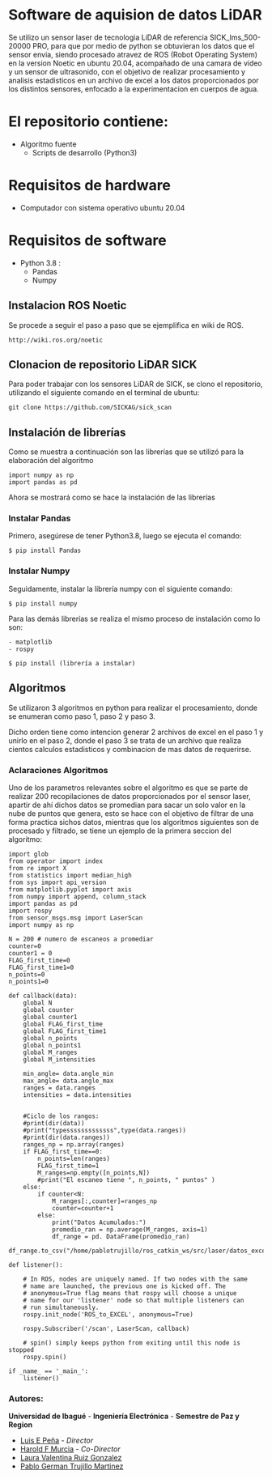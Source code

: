 # Software de aquision de datos LiDAR

Se utilizo un sensor laser de tecnologia LiDAR de referencia SICK_lms_500-20000 PRO, para que por medio de python se obtuvieran los datos que el sensor envia, siendo procesado atravez de ROS (Robot Operating System) en la version Noetic en ubuntu 20.04, acompañado de una camara de video y un sensor de ultrasonido, con el objetivo de realizar procesamiento y analisis estadisticos en un archivo de excel a los datos proporcionados por los distintos sensores, enfocado a la experimentacion en cuerpos de agua.

# El repositorio contiene:
- Algoritmo fuente 
  - Scripts de desarrollo (Python3)

# Requisitos de hardware
- Computador con sistema operativo ubuntu 20.04

# Requisitos de software
-   Python 3.8 :
    - Pandas
    - Numpy


## Instalacion ROS Noetic

Se procede a seguir el paso a paso que se ejemplifica en wiki de ROS.

    http://wiki.ros.org/noetic

## Clonacion de repositorio LiDAR SICK

Para poder trabajar con los sensores LiDAR de SICK, se clono el repositorio, utilizando el siguiente comando en el terminal de ubuntu:

    git clone https://github.com/SICKAG/sick_scan

## Instalación de librerías 
Como se muestra a continuación son las librerías que se utilizó para la elaboración del algoritmo

    import numpy as np
    import pandas as pd
    
Ahora se mostrará como se hace la instalación de las librerías

### Instalar Pandas

Primero, asegúrese de tener Python3.8, luego se ejecuta el comando:

    $ pip install Pandas
  
### Instalar Numpy

Seguidamente, instalar la librería numpy con el siguiente comando:

    $ pip install numpy
    
    
Para las demás librerías se realiza el mismo proceso de instalación como lo son: 

    - matplotlib
    - rospy

    $ pip install (librería a instalar)
    
## Algoritmos

Se utilizaron 3 algoritmos en python para realizar el procesamiento, donde se enumeran como paso 1, paso 2 y paso 3.

Dicho orden tiene como intencion generar 2 archivos de excel en el paso 1 y unirlo en el paso 2, donde el paso 3 se trata de un archivo que realiza cientos calculos estadisticos y combinacion de mas datos de requerirse.

### Aclaraciones Algoritmos

Uno de los parametros relevantes sobre el algoritmo es que se parte de realizar 200 recopilaciones de datos proporcionados por el sensor laser, apartir de ahí dichos datos se promedian para sacar un solo valor en la nube de puntos que genera, esto se hace con el objetivo de filtrar de una forma practica sichos datos, mientras que los algoritmos siguientes son de procesado y filtrado, se tiene un ejemplo de la primera seccion del algoritmo:

    import glob
    from operator import index
    from re import X
    from statistics import median_high
    from sys import api_version
    from matplotlib.pyplot import axis
    from numpy import append, column_stack
    import pandas as pd
    import rospy
    from sensor_msgs.msg import LaserScan
    import numpy as np

    N = 200 # numero de escaneos a promediar
    counter=0
    counter1 = 0
    FLAG_first_time=0
    FLAG_first_time1=0
    n_points=0
    n_points1=0

    def callback(data):
        global N
        global counter
        global counter1
        global FLAG_first_time
        global FLAG_first_time1
        global n_points
        global n_points1
        global M_ranges
        global M_intensities

        min_angle= data.angle_min
        max_angle= data.angle_max
        ranges = data.ranges
        intensities = data.intensities


        #Ciclo de los rangos:
        #print(dir(data))
        #print("typesssssssssssss",type(data.ranges))
        #print(dir(data.ranges))
        ranges_np = np.array(ranges)
        if FLAG_first_time==0:
            n_points=len(ranges)
            FLAG_first_time=1
            M_ranges=np.empty([n_points,N])
            #print("El escaneo tiene ", n_points, " puntos" )
        else:
            if counter<N:
                M_ranges[:,counter]=ranges_np
                counter=counter+1
            else:
                print("Datos Acumulados:")
                promedio_ran = np.average(M_ranges, axis=1)          
                df_range = pd. DataFrame(promedio_ran)
                df_range.to_csv("/home/pablotrujillo/ros_catkin_ws/src/laser/datos_excel/datos_ran1.csv",index=False)  

    def listener():

        # In ROS, nodes are uniquely named. If two nodes with the same
        # name are launched, the previous one is kicked off. The
        # anonymous=True flag means that rospy will choose a unique
        # name for our 'listener' node so that multiple listeners can
        # run simultaneously.
        rospy.init_node('ROS_to_EXCEL', anonymous=True)

        rospy.Subscriber('/scan', LaserScan, callback)

        # spin() simply keeps python from exiting until this node is stopped
        rospy.spin()

    if _name_ == '_main_':
        listener()









































### Autores:

**Universidad de Ibagué** - **Ingeniería Electrónica** - **Semestre de Paz y Region**
-   [Luis E Peña](mailto:luis.pena@unibague.edu.co) - _Director_
-   [Harold F Murcia](http://haroldmurcia.com/) - _Co-Director_
-   [Laura Valentina Ruiz Gonzalez](mailto:2420161037@estudiantesunibague.edu.co)
-   [Pablo German Trujillo Martinez](mailto:2420171041@estudiantesunibague.edu.co)



